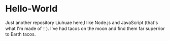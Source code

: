 # Hello-World
Just another repository
Liuhuae here,I like Node.js and JavaScript (that's what I'm made of！).
I've had tacos on the moon and find them far superrior to Earth tacos.
